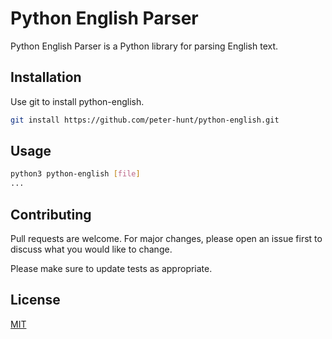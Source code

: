 # Python English Parser

Python English Parser is a Python library for parsing English text.

## Installation

Use git to install python-english.

```bash
git install https://github.com/peter-hunt/python-english.git
```

## Usage

```bash
python3 python-english [file]
...
```

## Contributing
Pull requests are welcome. For major changes, please open an issue first to discuss what you would like to change.

Please make sure to update tests as appropriate.

## License
[MIT](LICENSE.txt)
